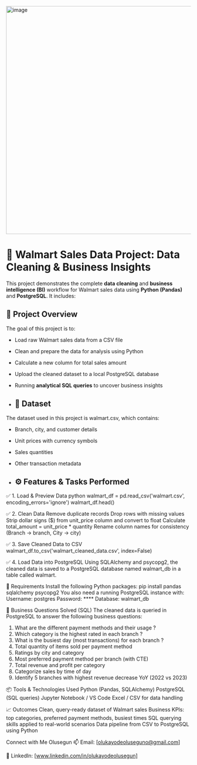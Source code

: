 
<img width="622" alt="image" src="https://github.com/user-attachments/assets/1fb5a71e-5c32-4015-90a2-a925583740d1" />






# 🛒 Walmart Sales Data Project: Data Cleaning & Business Insights

This project demonstrates the complete **data cleaning** and **business intelligence (BI)** workflow for Walmart sales data using **Python (Pandas)** and **PostgreSQL**. It includes:

## 📌 Project Overview

The goal of this project is to:
- Load raw Walmart sales data from a CSV file
- Clean and prepare the data for analysis using Python
- Calculate a new column for total sales amount
- Upload the cleaned dataset to a local PostgreSQL database
- Running **analytical SQL queries** to uncover business insights

- ## 📁 Dataset
The dataset used in this project is walmart.csv, which contains:
- Branch, city, and customer details
- Unit prices with currency symbols
- Sales quantities
- Other transaction metadata

- ## ⚙️ Features & Tasks Performed

✅ 1. Load & Preview Data
python
walmart_df = pd.read_csv('walmart.csv', encoding_errors='ignore')
walmart_df.head()

✅ 2. Clean Data
Remove duplicate records
Drop rows with missing values
Strip dollar signs ($) from unit_price column and convert to float
Calculate total_amount = unit_price * quantity
Rename column names for consistency (Branch → branch, City → city)

✅ 3. Save Cleaned Data to CSV
walmart_df.to_csv('walmart_cleaned_data.csv', index=False)

✅ 4. Load Data into PostgreSQL
Using SQLAlchemy and psycopg2, the cleaned data is saved to a PostgreSQL database named walmart_db in a table called walmart.

🧪 Requirements
Install the following Python packages:
pip install pandas sqlalchemy psycopg2
You also need a running PostgreSQL instance with:
Username: postgres
Password: ****
Database: walmart_db

🧠 Business Questions Solved (SQL)
The cleaned data is queried in PostgreSQL to answer the following business questions:
1. What are the different payment methods and their usage ?
2. Which category is the highest rated in each branch ?
3. What is the busiest day (most transactions) for each branch ?
4. Total quantity of items sold per payment method
5. Ratings by city and category
6. Most preferred payment method per branch (with CTE)
7. Total revenue and profit per category
8. Categorize sales by time of day
9. Identify 5 branches with highest revenue decrease YoY (2022 vs 2023)

📦 Tools & Technologies Used
Python (Pandas, SQLAlchemy)
PostgreSQL (SQL queries)
Jupyter Notebook / VS Code
Excel / CSV for data handling

📈 Outcomes
Clean, query-ready dataset of Walmart sales
Business KPIs: top categories, preferred payment methods, busiest times
SQL querying skills applied to real-world scenarios
Data pipeline from CSV to PostgreSQL using Python

Connect with Me
Olusegun
📫 Email: [olukayodeoluseguno@gmail.com]

🔗 LinkedIn: [www.linkedin.com/in/olukayodeolusegun]


